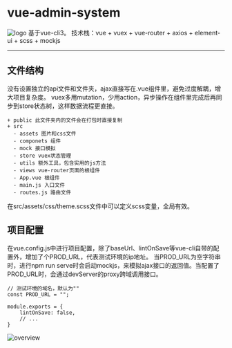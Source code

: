 # vue-admin-system

![logo](https://raw.githubusercontent.com/yource/Vue-Admin-System/master/src/assets/images/logo.png)
基于vue-cli3。 
技术栈：vue + vuex + vue-router + axios + element-ui + scss  + mockjs 

---

## 文件结构

没有设置独立的api文件和文件夹，ajax直接写在.vue组件里，避免过度解耦，增大项目复杂度。
vuex多用mutation，少用action，异步操作在组件里完成后再同步到store状态树，这样数据流程更直接。

```
+ public 此文件夹内的文件会在打包时直接复制
+ src 
  - assets 图片和css文件
  - componets 组件
  - mock 接口模拟
  - store vuex状态管理
  - utils 额外工具，包含实用的js方法
  - views vue-router页面的根组件
  - App.vue 根组件
  - main.js 入口文件
  - routes.js 路由文件

```

在src/assets/css/theme.scss文件中可以定义scss变量，全局有效。

## 项目配置

在vue.config.js中进行项目配置，除了baseUrl、lintOnSave等vue-cli自带的配置外，增加了个PROD_URL，代表测试环境的ip地址。
当PROD_URL为空字符串时，进行npm run serve时会启动mockjs，来模拟ajax接口的返回值。当配置了PROD_URL时，会通过devServer的proxy跨域调用接口。

```
// 测试环境的域名，默认为""
const PROD_URL = "";

module.exports = {
    lintOnSave: false,
    // ...
}
```
![overview](https://raw.githubusercontent.com/yource/Vue-Admin-System/master/src/assets/images/overview.jpg)





